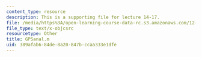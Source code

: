 ```yaml
---
content_type: resource
description: This is a supporting file for lecture 14-17.
file: /media/https%3A/open-learning-course-data-rc.s3.amazonaws.com/12-010-computational-methods-of-scientific-programming-fall-2011/389afab684de8a20847bccaa333e1dfe_GPSanal.m
file_type: text/x-objcsrc
resourcetype: Other
title: GPSanal.m
uid: 389afab6-84de-8a20-847b-ccaa333e1dfe
---
```

